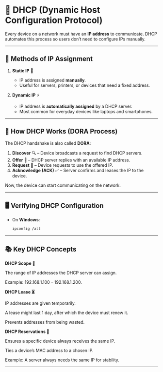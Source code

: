 # 🔑 DHCP (Dynamic Host Configuration Protocol)

Every device on a network must have an **IP address** to communicate. DHCP automates this process so users don’t need to configure IPs manually.

---

## 📌 Methods of IP Assignment
1. **Static IP** 📝  
   - IP address is assigned **manually**.  
   - Useful for servers, printers, or devices that need a fixed address.  

2. **Dynamic IP** ⚡  
   - IP address is **automatically assigned** by a DHCP server.  
   - Most common for everyday devices like laptops and smartphones.  

---

## 🔄 How DHCP Works (DORA Process)
The DHCP handshake is also called **DORA**:  

1. **Discover** 🔍 – Device broadcasts a request to find DHCP servers.  
2. **Offer** 📩 – DHCP server replies with an available IP address.  
3. **Request** 🙋 – Device requests to use the offered IP.  
4. **Acknowledge (ACK)** ✅ – Server confirms and leases the IP to the device.  

Now, the device can start communicating on the network.  

---

## 🖥️ Verifying DHCP Configuration
- On **Windows**:  
  ```bash
  ipconfig /all
  ```

---

## 📚 Key DHCP Concepts

**DHCP Scope 🎯**

The range of IP addresses the DHCP server can assign.

Example: 192.168.1.100 – 192.168.1.200.

**DHCP Lease ⏳**

IP addresses are given temporarily.

A lease might last 1 day, after which the device must renew it.

Prevents addresses from being wasted.

**DHCP Reservations 📌**

Ensures a specific device always receives the same IP.

Ties a device’s MAC address to a chosen IP.

Example: A server always needs the same IP for stability.

---


